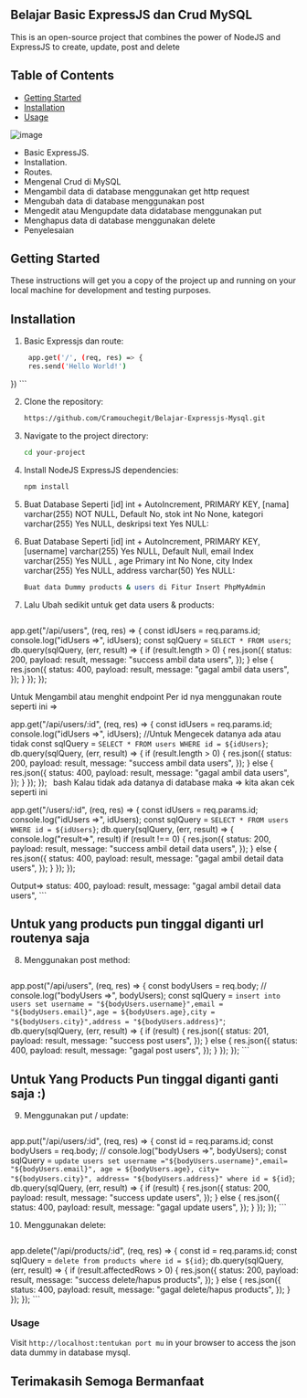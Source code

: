 ## Belajar Basic ExpressJS dan Crud MySQL

This is an open-source project that combines the power of NodeJS and ExpressJS to create, update, post and delete

## Table of Contents

- [Getting Started](#getting-started)
- [Installation](#installation)
- [Usage](#usage)

![image](https://avatars.githubusercontent.com/u/124861834?v=4)

- Basic ExpressJS.
- Installation.
- Routes.
- Mengenal Crud di MySQL
- Mengambil data di database menggunakan get http request
- Mengubah data di database menggunakan post
- Mengedit atau Mengupdate data didatabase menggunakan put
- Menghapus data di database menggunakan delete
- Penyelesaian

## Getting Started

These instructions will get you a copy of the project up and running on your local machine for development and testing purposes.


## Installation

1. Basic Expressjs dan route:
   ```bash
    app.get('/', (req, res) => {
    res.send('Hello World!')
  })
    ```

2. Clone the repository:

    ```bash
    https://github.com/Cramouchegit/Belajar-Expressjs-Mysql.git
    ```

3. Navigate to the project directory:

    ```bash
    cd your-project
    ```

4. Install NodeJS ExpressJS dependencies:

    ```bash
    npm install
    ```

5. Buat Database Seperti [id] int + AutoIncrement, PRIMARY KEY, [nama] varchar(255) NOT NULL, Default No, stok int	No	None, kategori	varchar(255) Yes	NULL, deskripsi	text	Yes	NULL:
6. Buat Database Seperti [id] int + AutoIncrement, PRIMARY KEY, [username] varchar(255) Yes NULL, Default Null, email Index	varchar(255) Yes	NULL	, age Primary	int	No	None, city Index varchar(255) Yes	NULL, address	varchar(50)	Yes	NULL:

    ```bash
    Buat data Dummy products & users di Fitur Insert PhpMyAdmin
    ```

7. Lalu Ubah sedikit untuk get data users & products:

    ```bash
  app.get("/api/users", (req, res) => {
  const idUsers = req.params.id;
  console.log("idUsers =>", idUsers);
  const sqlQuery = `SELECT * FROM users`;
  db.query(sqlQuery, (err, result) => {
    if (result.length > 0) {
      res.json({
        status: 200,
        payload: result,
        message: "success ambil data users",
      });
    } else {
      res.json({
        status: 400,
        payload: result,
        message: "gagal ambil data users",
      });
    }
  });
});

Untuk Mengambil atau menghit endpoint Per id nya menggunakan route seperti ini =>

  app.get("/api/users/:id", (req, res) => {
  const idUsers = req.params.id;
  console.log("idUsers =>", idUsers); //Untuk Mengecek datanya ada atau tidak
  const sqlQuery = `SELECT * FROM users WHERE id = ${idUsers}`;
  db.query(sqlQuery, (err, result) => {
    if (result.length > 0) {
      res.json({
        status: 200,
        payload: result,
        message: "success ambil data users",
      });
    } else {
      res.json({
        status: 400,
        payload: result,
        message: "gagal ambil data users",
      });
    }
  });
});
    ```
    ```bash
Kalau tidak ada datanya di database maka =>
kita akan cek seperti ini

app.get("/users/:id", (req, res) => {
  const idUsers = req.params.id;
  console.log("idUsers =>", idUsers);
  const sqlQuery = `SELECT * FROM users WHERE id = ${idUsers}`;
  db.query(sqlQuery, (err, result) => {
	console.log("result=>", result)
    if (result !==  0) {
      res.json({
        status: 200,
        payload: result,
        message: "success ambil detail data users",
      });
    } else {
      res.json({
        status: 400,
        payload: result,
        message: "gagal ambil detail data users",
      });
    }
  });
});

Output=>
status: 400,
payload: result,
message: "gagal ambil detail data users",
    ```
    
## Untuk yang products pun tinggal diganti url routenya saja 
    
8. Menggunakan post method:

    ```bash
  app.post("/api/users", (req, res) => {
  const bodyUsers = req.body;
  // console.log("bodyUsers =>", bodyUsers);
  const sqlQuery = `insert into users set username = "${bodyUsers.username}",email = "${bodyUsers.email}",age = ${bodyUsers.age},city = "${bodyUsers.city}",address = "${bodyUsers.address}"`;
  db.query(sqlQuery, (err, result) => {
    if (result) {
      res.json({
        status: 201,
        payload: result,
        message: "success post users",
      });
    } else {
      res.json({
        status: 400,
        payload: result,
        message: "gagal post users",
      });
    }
  });
});
    ```

## Untuk Yang Products Pun tinggal diganti ganti saja :)

9. Menggunakan put / update:

    ```bash
  app.put("/api/users/:id", (req, res) => {
  const id = req.params.id;
  const bodyUsers = req.body;
  // console.log("bodyUsers =>", bodyUsers);
  const sqlQuery = `update users set username ="${bodyUsers.username}",email= "${bodyUsers.email}", age = ${bodyUsers.age}, city= "${bodyUsers.city}", address= "${bodyUsers.address}" where id = ${id}`;
  db.query(sqlQuery, (err, result) => {
    if (result) {
      res.json({
        status: 200,
        payload: result,
        message: "success update users",
      });
    } else {
      res.json({
        status: 400,
        payload: result,
        message: "gagal update users",
      });
    }
  });
});
    ```

10. Menggunakan delete:

    ```bash
  app.delete("/api/products/:id", (req, res) => {
  const id = req.params.id;
  const sqlQuery = `delete from products where id = ${id}`;
  db.query(sqlQuery, (err, result) => {
    if (result.affectedRows > 0) {
      res.json({
        status: 200,
        payload: result,
        message: "success delete/hapus products",
      });
    } else {
      res.json({
        status: 400,
        payload: result,
        message: "gagal delete/hapus products",
      });
    }
  });
});
    ```

### Usage

Visit `http://localhost:tentukan port mu` in your browser to access the json data dummy in database mysql.

## Terimakasih Semoga Bermanfaat
